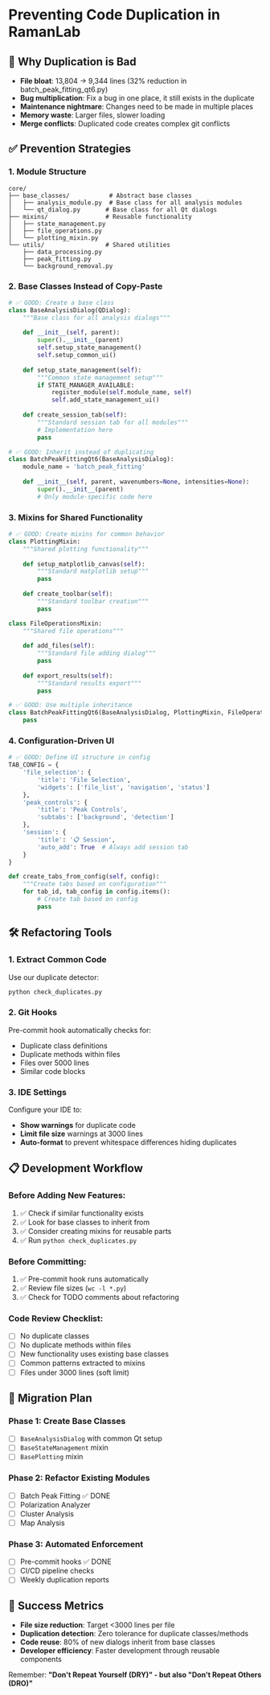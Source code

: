 # Preventing Code Duplication in RamanLab

## 🚨 **Why Duplication is Bad**
- **File bloat**: 13,804 → 9,344 lines (32% reduction in batch_peak_fitting_qt6.py)
- **Bug multiplication**: Fix a bug in one place, it still exists in the duplicate
- **Maintenance nightmare**: Changes need to be made in multiple places
- **Memory waste**: Larger files, slower loading
- **Merge conflicts**: Duplicated code creates complex git conflicts

## ✅ **Prevention Strategies**

### 1. **Module Structure**
```
core/
├── base_classes/           # Abstract base classes
│   ├── analysis_module.py  # Base class for all analysis modules
│   └── qt_dialog.py       # Base class for all Qt dialogs
├── mixins/                # Reusable functionality
│   ├── state_management.py
│   ├── file_operations.py
│   └── plotting_mixin.py
└── utils/                 # Shared utilities
    ├── data_processing.py
    ├── peak_fitting.py
    └── background_removal.py
```

### 2. **Base Classes Instead of Copy-Paste**
```python
# ✅ GOOD: Create a base class
class BaseAnalysisDialog(QDialog):
    """Base class for all analysis dialogs"""
    
    def __init__(self, parent):
        super().__init__(parent)
        self.setup_state_management()
        self.setup_common_ui()
    
    def setup_state_management(self):
        """Common state management setup"""
        if STATE_MANAGER_AVAILABLE:
            register_module(self.module_name, self)
            self.add_state_management_ui()
    
    def create_session_tab(self):
        """Standard session tab for all modules"""
        # Implementation here
        pass

# ✅ GOOD: Inherit instead of duplicating
class BatchPeakFittingQt6(BaseAnalysisDialog):
    module_name = 'batch_peak_fitting'
    
    def __init__(self, parent, wavenumbers=None, intensities=None):
        super().__init__(parent)
        # Only module-specific code here
```

### 3. **Mixins for Shared Functionality**
```python
# ✅ GOOD: Create mixins for common behavior
class PlottingMixin:
    """Shared plotting functionality"""
    
    def setup_matplotlib_canvas(self):
        """Standard matplotlib setup"""
        pass
    
    def create_toolbar(self):
        """Standard toolbar creation"""
        pass

class FileOperationsMixin:
    """Shared file operations"""
    
    def add_files(self):
        """Standard file adding dialog"""
        pass
    
    def export_results(self):
        """Standard results export"""
        pass

# ✅ GOOD: Use multiple inheritance
class BatchPeakFittingQt6(BaseAnalysisDialog, PlottingMixin, FileOperationsMixin):
    pass
```

### 4. **Configuration-Driven UI**
```python
# ✅ GOOD: Define UI structure in config
TAB_CONFIG = {
    'file_selection': {
        'title': 'File Selection',
        'widgets': ['file_list', 'navigation', 'status']
    },
    'peak_controls': {
        'title': 'Peak Controls', 
        'subtabs': ['background', 'detection']
    },
    'session': {
        'title': '📋 Session',
        'auto_add': True  # Always add session tab
    }
}

def create_tabs_from_config(self, config):
    """Create tabs based on configuration"""
    for tab_id, tab_config in config.items():
        # Create tab based on config
        pass
```

## 🛠️ **Refactoring Tools**

### 1. **Extract Common Code**
Use our duplicate detector:
```bash
python check_duplicates.py
```

### 2. **Git Hooks** 
Pre-commit hook automatically checks for:
- Duplicate class definitions
- Duplicate methods within files
- Files over 5000 lines
- Similar code blocks

### 3. **IDE Settings**
Configure your IDE to:
- **Show warnings** for duplicate code
- **Limit file size** warnings at 3000 lines
- **Auto-format** to prevent whitespace differences hiding duplicates

## 📋 **Development Workflow**

### Before Adding New Features:
1. ✅ Check if similar functionality exists
2. ✅ Look for base classes to inherit from
3. ✅ Consider creating mixins for reusable parts
4. ✅ Run `python check_duplicates.py`

### Before Committing:
1. ✅ Pre-commit hook runs automatically
2. ✅ Review file sizes (`wc -l *.py`)
3. ✅ Check for TODO comments about refactoring

### Code Review Checklist:
- [ ] No duplicate classes
- [ ] No duplicate methods within files
- [ ] New functionality uses existing base classes
- [ ] Common patterns extracted to mixins
- [ ] Files under 3000 lines (soft limit)

## 🚀 **Migration Plan**

### Phase 1: Create Base Classes
- [ ] `BaseAnalysisDialog` with common Qt setup
- [ ] `BaseStateManagement` mixin
- [ ] `BasePlotting` mixin

### Phase 2: Refactor Existing Modules
- [ ] Batch Peak Fitting ✅ DONE
- [ ] Polarization Analyzer
- [ ] Cluster Analysis  
- [ ] Map Analysis

### Phase 3: Automated Enforcement
- [ ] Pre-commit hooks ✅ DONE
- [ ] CI/CD pipeline checks
- [ ] Weekly duplication reports

## 🎯 **Success Metrics**
- **File size reduction**: Target <3000 lines per file
- **Duplication detection**: Zero tolerance for duplicate classes/methods
- **Code reuse**: 80% of new dialogs inherit from base classes
- **Developer efficiency**: Faster development through reusable components

Remember: **"Don't Repeat Yourself (DRY)" - but also "Don't Repeat Others (DRO)"** 